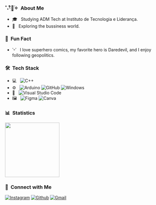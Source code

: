 

<h3> ˚˖𓍢ִ໋🌷͙֒✧ &nbsp;About Me </h3>


- 🎓 &nbsp; Studying ADM Tech at Instituto de Tecnologia e Liderança.
- 🤔 &nbsp; Exploring the bussiness world.

<h3> 🧠 &nbsp;Fun Fact</h3>

- **˙ᵕ˙** &nbsp; I love superhero comics, my favorite hero is Daredevil, and I enjoy following geopolitics.

<h3> 🛠 &nbsp;Tech Stack</h3>

- 💻 &nbsp;
  ![C++](https://img.shields.io/badge/-C++-333333?style=flat&logo=C%2B%2B&logoColor=00599C)
- ⚙️ &nbsp;
  ![Arduino](https://img.shields.io/badge/-Arduino-333333?style=flat&logo=Arduino&logoColor=00979D)
  ![GitHub](https://img.shields.io/badge/-GitHub-333333?style=flat&logo=github)
  ![Windows](https://img.shields.io/badge/-Windows-333333?style=flat&logo=windows&logoColor=0078D6)
- 🔧 &nbsp;
  ![Visual Studio Code](https://img.shields.io/badge/-Visual%20Studio%20Code-333333?style=flat&logo=visualstudiocode&logoColor=007ACC)
- 🖼️ &nbsp;
  ![Figma](https://img.shields.io/badge/-Figma-333333?style=flat&logo=figma&logoColor=F24E1E)
  ![Canva](https://img.shields.io/badge/-Canva-333333?style=flat&logo=canva&logoColor=00C4CC)

<h3> 📊 &nbsp;Statistics</h3>

<a href="https://github.com/AVS1508">
  <img height="180em" src="https://github-readme-stats.vercel.app/api?username=loreggarcia&theme=buefy&show_icons=true" />
</a>

<br/>

<h3> 🦋 &nbsp;Connect with Me </h3>

  [![Instagram](https://img.shields.io/badge/Instagram-FF0069.svg?style=for-the-badge&logo=Instagram&logoColor=white)](https://www.instagram.com/llorenxzz/?next=%2F)
  [![Github](https://img.shields.io/badge/GitHub-100000?style=for-the-badge&logo=github&logoColor=white)](https://github.com/loreggarcia)
  [![Gmail](https://img.shields.io/badge/Gmail-333333?style=for-the-badge&logo=gmail&logoColor=red)](mailto:lorenagabriela03683@gmail.com)
